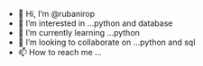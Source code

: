 - 👋 Hi, I’m @rubanirop
- 👀 I’m interested in ...python and database
- 🌱 I’m currently learning ...python
- 💞️ I’m looking to collaborate on ...python and sql
- 📫 How to reach me ...

<!---
rubanirop/rubanirop is a ✨ special ✨ repository because its `README.md` (this file) appears on your GitHub profile.
You can click the Preview link to take a look at your changes.
--->
